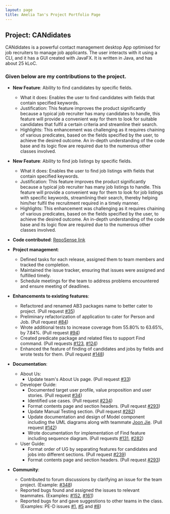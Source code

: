 ```yaml
---
layout: page
title: Amelia Tan's Project Portfolio Page
---
```


## Project: CANdidates

CANdidates is a powerful contact management desktop App optimised for job recruiters to manage job applicants.
The user interacts with it using a CLI, and it has a GUI created with JavaFX. It is written in Java, and has about 25 kLoC.

### Given below are my contributions to the project.

* **New Feature**: Ability to find candidates by specific fields.
  * What it does: Enables the user to find candidates with fields that contain specified keywords.
  * Justification: This feature improves the product significantly because a typical job recruiter has many candidates to handle, this feature will provide a convenient way for them to look for suitable candidates that fulfil a certain criteria and streamline their search.
  * Highlights: This enhancement was challenging as it requires chaining of various predicates, based on the fields specified by the user, to achieve the desired outcome. An in-depth understanding of the code base and its logic flow are required due to the numerous other classes involved.

* **New Feature**: Ability to find job listings by specific fields.
  * What it does: Enables the user to find job listings with fields that contain specified keywords.
  * Justification: This feature improves the product significantly because a typical job recruiter has many job listings to handle. This feature will provide a convenient way for them to look for job listings with specific keywords, streamlining their search, thereby helping him/her fulfil the recruitment required in a timely manner.
  * Highlights: This enhancement was challenging as it requires chaining of various predicates, based on the fields specified by the user, to achieve the desired outcome. An in-depth understanding of the code base and its logic flow are required due to the numerous other classes involved.

* **Code contributed**: [RepoSense link](https://nus-cs2103-ay2021s1.github.io/tp-dashboard/#search=ameliatjy&sort=groupTitle&sortWithin=title&since=2020-08-14&timeframe=commit&mergegroup=&groupSelect=groupByAuthors&breakdown=false&tabOpen=false)

* **Project management**:
  * Defined tasks for each release, assigned them to team members and tracked the completion.
  * Maintained the issue tracker, ensuring that issues were assigned and fulfilled timely.
  * Schedule meetings for the team to address problems encountered and ensure meeting of deadlines.

* **Enhancements to existing features**:
  * Refactored and renamed AB3 packages name to better cater to project. (Pull request [\#35](https://github.com/AY2021S1-CS2103T-T17-3/tp/pull/35))
  * Preliminary refactorization of application to cater for Person and Job. (Pull request [\#84](https://github.com/AY2021S1-CS2103T-T17-3/tp/pull/84))
  * Wrote additional tests to increase coverage from 55.80% to 63.65%, by 7.84%. (Pull request [\#94](https://github.com/AY2021S1-CS2103T-T17-3/tp/pull/94))
  * Created predicate package and related files to support Find command. (Pull requests [\#123](https://github.com/AY2021S1-CS2103T-T17-3/tp/pull/123), [\#124](https://github.com/AY2021S1-CS2103T-T17-3/tp/pull/124))
  * Enhanced the feature of finding of candidates and jobs by fields and wrote tests for them. (Pull request [\#148](https://github.com/AY2021S1-CS2103T-T17-3/tp/pull/148))

* **Documentation**:
  * About Us:
    * Update team's About Us page. (Pull request [\#33](https://github.com/AY2021S1-CS2103T-T17-3/tp/pull/33))
  * Developer Guide:
    * Documented target user profile, value proposition and user stories. (Pull request [\#34](https://github.com/AY2021S1-CS2103T-T17-3/tp/pull/34))
    * Identified use cases. (Pull request [\#234](https://github.com/AY2021S1-CS2103T-T17-3/tp/pull/234))
    * Format contents page and section headers. (Pull request [\#293](https://github.com/AY2021S1-CS2103T-T17-3/tp/pull/293))
    * Update Manual Testing section. (Pull request [\#282](https://github.com/AY2021S1-CS2103T-T17-3/tp/pull/282))
    * Update documentation and design of Model component including the UML diagrams along with teammate [Joon Jie](breadpeanutbutter.md). (Pull request [\#142](https://github.com/AY2021S1-CS2103T-T17-3/tp/pull/142))
    * Wrote documentation for implementation of Find feature including sequence diagram. (Pull requests [\#131](https://github.com/AY2021S1-CS2103T-T17-3/tp/pull/131), [\#282](https://github.com/AY2021S1-CS2103T-T17-3/tp/pull/282))
  * User Guide:
    * Format order of UG by separating features for candidates and jobs into different sections. (Pull request [\#239](https://github.com/AY2021S1-CS2103T-T17-3/tp/pull/239))
    * Format contents page and section headers. (Pull request [\#293](https://github.com/AY2021S1-CS2103T-T17-3/tp/pull/293))

* **Community**:
  * Contributed to forum discussions by clarifying an issue for the team project. (Example: [\#348](https://github.com/nus-cs2103-AY2021S1/forum/issues/348))
  * Reported bugs found and assigned the issues to relevant teammates. (Examples: [\#152](https://github.com/AY2021S1-CS2103T-T17-3/tp/issues/152), [\#161](https://github.com/AY2021S1-CS2103T-T17-3/tp/issues/161))
  * Reported bugs for and gave suggestions to other teams in the class. (Examples: PE-D issues [\#1](https://github.com/ameliatjy/ped/issues/1), [\#5](https://github.com/ameliatjy/ped/issues/5) and [\#8](https://github.com/ameliatjy/ped/issues/8))
